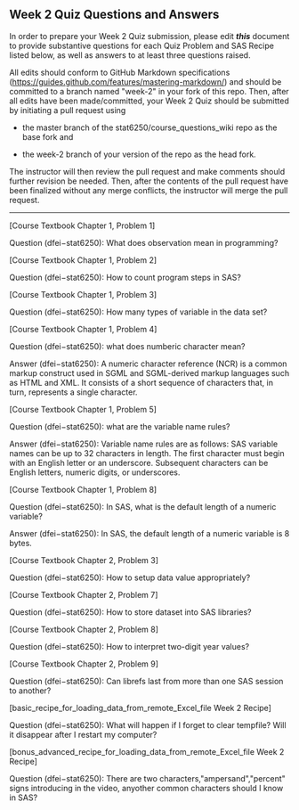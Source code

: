 
## Week 2 Quiz Questions and Answers

In order to prepare your Week 2 Quiz submission, please edit ***this*** document to provide substantive questions for each Quiz Problem and SAS Recipe listed below, as well as answers to at least three questions raised.

All edits should conform to GitHub Markdown specifications (https://guides.github.com/features/mastering-markdown/) and should be committed to a branch named "week-2" in your fork of this repo. Then, after all edits have been made/committed, your Week 2 Quiz should be submitted by initiating a pull request using

- the master branch of the stat6250/course_questions_wiki repo as the base fork and

- the week-2 branch of your version of the repo as the head fork.

The instructor will then review the pull request and make comments should further revision be needed. Then, after the contents of the pull request have been finalized without any merge conflicts, the instructor will merge the pull request.



********************************************************************************



[Course Textbook Chapter 1, Problem 1]

Question (dfei−stat6250): What does observation mean in programming?



[Course Textbook Chapter 1, Problem 2]

Question (dfei−stat6250): How to count program steps in SAS?



[Course Textbook Chapter 1, Problem 3]

Question (dfei−stat6250): How many types of variable in the data set?



[Course Textbook Chapter 1, Problem 4]

Question (dfei−stat6250): what does numberic character mean?

Answer (dfei−stat6250): A numeric character reference (NCR) is a common markup construct used in SGML and SGML-derived markup languages such as HTML and XML. It consists of a short sequence of characters that, in turn, represents a single character.



[Course Textbook Chapter 1, Problem 5]

Question (dfei−stat6250): what are the variable name rules?

Answer (dfei−stat6250): Variable name rules are as follows: SAS variable names can be up to 32 characters in length. The first character must begin with an English letter or an underscore. Subsequent characters can be English letters, numeric digits, or underscores.



[Course Textbook Chapter 1, Problem 8]

Question (dfei−stat6250): In SAS, what is the default length of a numeric variable?

Answer (dfei−stat6250): In SAS, the default length of a numeric variable is 8 bytes.



[Course Textbook Chapter 2, Problem 3]

Question (dfei−stat6250): How to setup data value appropriately?



[Course Textbook Chapter 2, Problem 7]

Question (dfei−stat6250): How to store dataset into SAS libraries?



[Course Textbook Chapter 2, Problem 8]

Question (dfei−stat6250): How to interpret two-digit year values?



[Course Textbook Chapter 2, Problem 9]

Question (dfei−stat6250): Can librefs last from more than one SAS session to another?



[basic_recipe_for_loading_data_from_remote_Excel_file Week 2 Recipe]

Question (dfei−stat6250): What will happen if I forget to clear tempfile? Will it disappear after I restart my computer?



[bonus_advanced_recipe_for_loading_data_from_remote_Excel_file Week 2 Recipe]

Question (dfei−stat6250): There are two characters,"ampersand","percent" signs introducing in the video, anyother common characters should I know in SAS?


